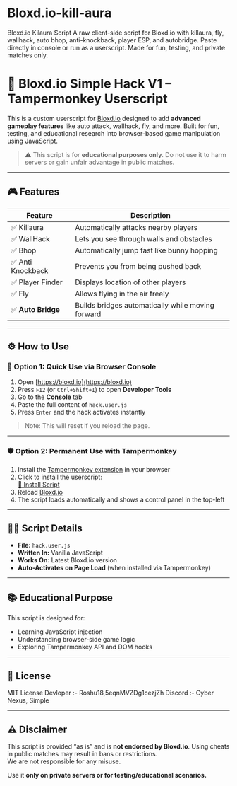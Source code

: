 # Bloxd.io-kill-aura
Bloxd.io Kilaura Script A raw client-side script for Bloxd.io with killaura, fly, wallhack, auto bhop, anti-knockback, player ESP, and autobridge. Paste directly in console or run as a userscript. Made for fun, testing, and private matches only.

# 🧠 Bloxd.io Simple Hack V1 – Tampermonkey Userscript

This is a custom userscript for [Bloxd.io](https://bloxd.io) designed to add **advanced gameplay features** like auto attack, wallhack, fly, and more. Built for fun, testing, and educational research into browser-based game manipulation using JavaScript.

> ⚠️ This script is for **educational purposes only**. Do not use it to harm servers or gain unfair advantage in public matches.

---

## 🎮 Features

| Feature         | Description                                              |
|------------------|----------------------------------------------------------|
| ✅ Killaura       | Automatically attacks nearby players                    |
| ✅ WallHack       | Lets you see through walls and obstacles                |
| ✅ Bhop           | Automatically jump fast like bunny hopping              |
| ✅ Anti Knockback | Prevents you from being pushed back                     |
| ✅ Player Finder  | Displays location of other players                      |
| ✅ Fly            | Allows flying in the air freely                         |
| ✅ **Auto Bridge**| Builds bridges automatically while moving forward       |

---

## ⚙️ How to Use

### 🧪 Option 1: Quick Use via Browser Console

1. Open [https://bloxd.io](https://bloxd.io)  
2. Press `F12` (or `Ctrl+Shift+I`) to open **Developer Tools**  
3. Go to the **Console** tab  
4. Paste the full content of `hack.user.js`  
5. Press `Enter` and the hack activates instantly

> Note: This will reset if you reload the page.

---

### 🛡️ Option 2: Permanent Use with Tampermonkey

1. Install the [Tampermonkey extension](https://www.tampermonkey.net/) in your browser  
2. Click to install the userscript:  
   [🔗 Install Script](https://gitea.com/freebloxdcheats/SimpleBloxdHack/raw/branch/main/hack.user.js)  
3. Reload [Bloxd.io](https://bloxd.io)  
4. The script loads automatically and shows a control panel in the top-left

---

## 🧑‍💻 Script Details

- **File:** `hack.user.js`  
- **Written In:** Vanilla JavaScript  
- **Works On:** Latest Bloxd.io version  
- **Auto-Activates on Page Load** (when installed via Tampermonkey)

---

## 📚 Educational Purpose

This script is designed for:
- Learning JavaScript injection
- Understanding browser-side game logic
- Exploring Tampermonkey API and DOM hooks

---

## 📄 License

MIT License 
Devloper :- Roshu18,5eqnMVZDg1cezjZh
Discord :- Cyber Nexus, Simple

---

## ⚠️ Disclaimer

This script is provided “as is” and is **not endorsed by Bloxd.io**. Using cheats in public matches may result in bans or restrictions.  
We are not responsible for any misuse.

Use it **only on private servers or for testing/educational scenarios.**
